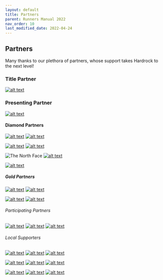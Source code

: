```yaml
---
layout: default
title: Partners
parent: Runners Manual 2022
nav_order: 10
last_modified_date: 2022-04-24
---
```


## Partners

Many thanks to our plethora of partners, whose support takes Hardrock to the next level!

### Title Partner

[![alt text](/assets/images/HR100-Partner-Smartwool.jpg)](http://www.smartwool.com/)

### Presenting Partner

[![alt text](/assets/images/HR100-Partner-Gu.jpg)](http://guenergy.com/)

#### Diamond Partners

[![alt text](/assets/images/HR100-Partner-Altra.jpg)](http://www.altrarunning.com/) [![alt text](/assets/images/HR100-Partner-Tailwind.png)](http://www.tailwindnutrition.com/)

[![alt text](/assets/images/HR100-Partner-Black-Diamond.png)](https://www.blackdiamondequipment.com/en_US/) [![alt text](/assets/images/HR100-Partner-Trail-Runner-Mag.jpg)](http://trailrunnermag.com/)

![The North Face](/assets/images/HR100-Partner-The-North-Face.jpg) [![alt text](/assets/images/HR100-Partner-Kahtoola.jpg)](http://www.kahtoola.com/)

[![alt text](/assets/images/HR100-Partner-Suunto.jpg)](https://www.suunto.com/en-us/)

##### Gold Partners

[![alt text](/assets/images/HR100-Partner-Ultimate-Direction.png)](http://www.ultimatedirection.com/) [![alt text](/assets/images/HR100-Partner-Squirrels-Nut-Butter.jpg)](http://www.squirrelsnutbutter.com/)

[![alt text](/assets/images/HR100-Partner-OpenSplitTime.jpg)](http://www.opensplittime.org/) [![alt text](/assets/images/HR100-Partner-Hypoxico.jpg)](https://hypoxico.com/)

###### Participating Partners

[![alt text](/assets/images/HR100-Partner-High-Desert-Drop-Bags.png)](http://highdesertdropbags.com/hddb/index.php) [![alt text](/assets/images/HR100-Partner-Aravaipa.png)](http://aravaiparunning.com/) [![alt text](/assets/images/HR100-Partner-Berkeley-Park.jpg)](https://www.berkeleyparkrunningcompany.com/)

###### Local Supporters

[![alt text](/assets/images/HR100-Partner-TabletoFarmCompost.jpg)](http://www.tabletofarmcompost.com/) [![alt text](/assets/images/HR100-Partner-Silverton-Grocery.png)](https://www.facebook.com/silvertongrocery/?fref=ts) [![alt text](/assets/images/HR100-Partner-Jameson.png)](https://www.jamesoncoffee.com/) 

[![alt text](/assets/images/HR100-Partner-Silverton-Mountain.png)](https://silvertonmountain.com/page/home) [![alt text](/assets/images/HR100-Partner-Global-Shelters.png)](http://www.globalshelters.com/) [![alt text](/assets/images/HR100-Partner-Silverton.png)](http://www.silvertoncolorado.com/) 

[![alt text](/assets/images/HR100-Partner-Eureka-Lodge.JPG)](http://www.eurekalodgecolorado.com/) [![alt text](/assets/images/HR100-Partner-Life-Blanket.png)](http://lifeblanket.com/) [![alt text](/assets/images/HR100-Partner-Ouray.png)](http://www.ouraycolorado.com/)
